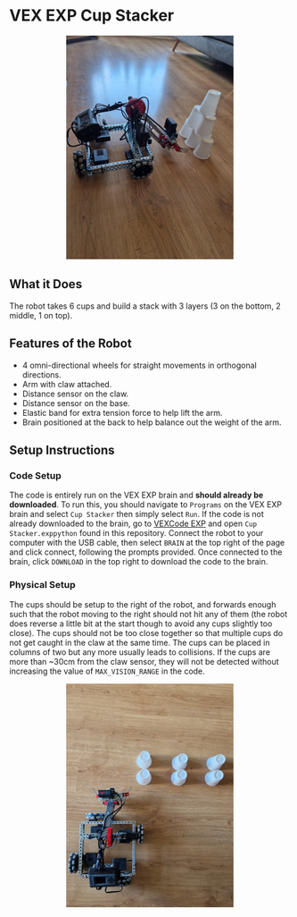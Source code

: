 # VEX EXP Cup Stacker

<p align="center">
  <img src="https://github.com/nayan-builds/vex-exp-cup-stacker/blob/main/robot.jpg?raw=true" alt="Cup Stacker Robot" width="300"/>
</p>

## What it Does

The robot takes 6 cups and build a stack with 3 layers (3 on the bottom, 2 middle, 1 on top).

## Features of the Robot

- 4 omni-directional wheels for straight movements in orthogonal directions.
- Arm with claw attached.
- Distance sensor on the claw.
- Distance sensor on the base.
- Elastic band for extra tension force to help lift the arm.
- Brain positioned at the back to help balance out the weight of the arm.

## Setup Instructions

### Code Setup
The code is entirely run on the VEX EXP brain and **should already be downloaded**. To run this, you should navigate to `Programs` on the VEX EXP brain and select `Cup Stacker` then simply select `Run`.
If the code is not already downloaded to the brain, go to [VEXCode EXP](https://codeexp.vex.com/) and open `Cup Stacker.exppython` found in this repository. Connect the robot to your computer with the USB cable, then select `BRAIN` at the top right of the page and click connect, following the prompts provided. Once connected to the brain, click `DOWNLOAD` in the top right to download the code to the brain.

### Physical Setup
The cups should be setup to the right of the robot, and forwards enough such that the robot moving to the right should not hit any of them (the robot does reverse a little bit at the start though to avoid any cups slightly too close). The cups should not be too close together so that multiple cups do not get caught in the claw at the same time. The cups can be placed in columns of two but any more usually leads to collisions. If the cups are more than ~30cm from the claw sensor, they will not be detected without increasing the value of `MAX_VISION_RANGE` in the code.

<p align="center">
  <img src="https://github.com/nayan-builds/vex-exp-cup-stacker/blob/main/example-setup.jpg?raw=true" alt="Example Cup Setup" width="300"
</p>
